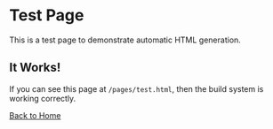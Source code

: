 # Test Page

This is a test page to demonstrate automatic HTML generation.

## It Works!

If you can see this page at `/pages/test.html`, then the build system is working correctly.

[Back to Home](/) 